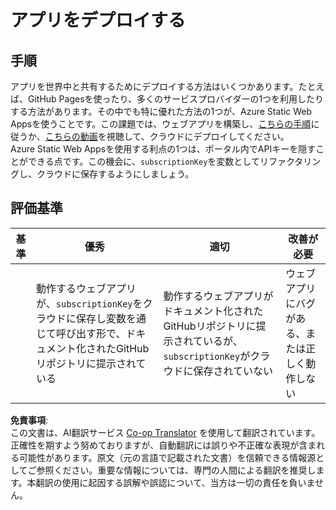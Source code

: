 <!--
CO_OP_TRANSLATOR_METADATA:
{
  "original_hash": "0ccdc1faa676a485c4c6ecbddb9f9067",
  "translation_date": "2025-08-25T01:00:01+00:00",
  "source_file": "3-transport/lessons/3-visualize-location-data/assignment.md",
  "language_code": "ja"
}
-->
# アプリをデプロイする

## 手順

アプリを世界中と共有するためにデプロイする方法はいくつかあります。たとえば、GitHub Pagesを使ったり、多くのサービスプロバイダーの1つを利用したりする方法があります。その中でも特に優れた方法の1つが、Azure Static Web Appsを使うことです。この課題では、ウェブアプリを構築し、[こちらの手順](https://github.com/Azure/static-web-apps-cli)に従うか、[こちらの動画](https://www.youtube.com/watch?v=ADVGIXciYn8&list=PLlrxD0HtieHgMPeBaDQFx9yNuFxx6S1VG&index=3)を視聴して、クラウドにデプロイしてください。  
Azure Static Web Appsを使用する利点の1つは、ポータル内でAPIキーを隠すことができる点です。この機会に、`subscriptionKey`を変数としてリファクタリングし、クラウドに保存するようにしましょう。

## 評価基準

| 基準     | 優秀                                                                                                                                    | 適切                                                                                                               | 改善が必要                                         |
| -------- | --------------------------------------------------------------------------------------------------------------------------------------- | ------------------------------------------------------------------------------------------------------------------- | ------------------------------------------------- |
|          | 動作するウェブアプリが、`subscriptionKey`をクラウドに保存し変数を通じて呼び出す形で、ドキュメント化されたGitHubリポジトリに提示されている | 動作するウェブアプリがドキュメント化されたGitHubリポジトリに提示されているが、`subscriptionKey`がクラウドに保存されていない | ウェブアプリにバグがある、または正しく動作しない |

**免責事項**:  
この文書は、AI翻訳サービス [Co-op Translator](https://github.com/Azure/co-op-translator) を使用して翻訳されています。正確性を期すよう努めておりますが、自動翻訳には誤りや不正確な表現が含まれる可能性があります。原文（元の言語で記載された文書）を信頼できる情報源としてご参照ください。重要な情報については、専門の人間による翻訳を推奨します。本翻訳の使用に起因する誤解や誤認について、当方は一切の責任を負いません。